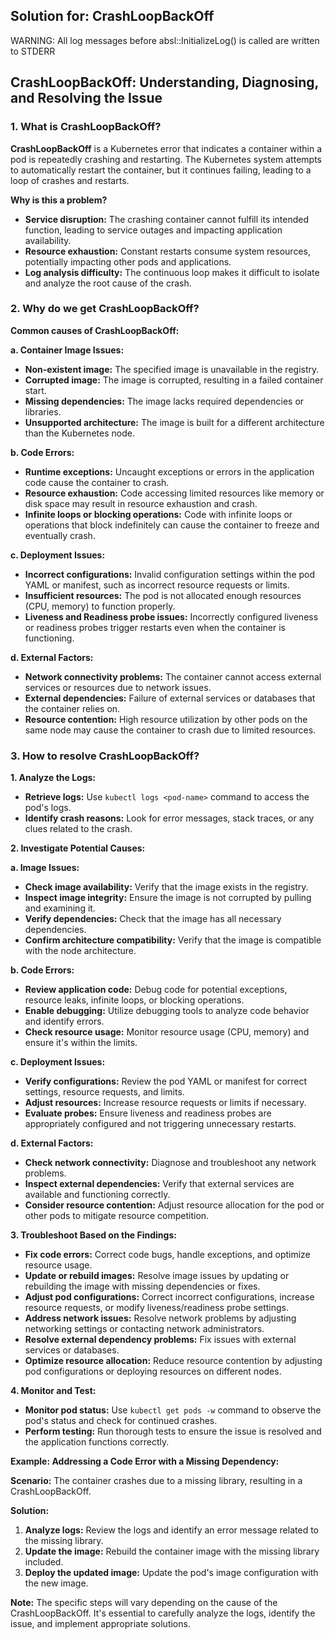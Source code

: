 ## Solution for: CrashLoopBackOff
WARNING: All log messages before absl::InitializeLog() is called are written to STDERR
## CrashLoopBackOff: Understanding, Diagnosing, and Resolving the Issue

### 1. What is CrashLoopBackOff?

**CrashLoopBackOff** is a Kubernetes error that indicates a container within a pod is repeatedly crashing and restarting. The Kubernetes system attempts to automatically restart the container, but it continues failing, leading to a loop of crashes and restarts. 

**Why is this a problem?**

* **Service disruption:** The crashing container cannot fulfill its intended function, leading to service outages and impacting application availability.
* **Resource exhaustion:** Constant restarts consume system resources, potentially impacting other pods and applications.
* **Log analysis difficulty:** The continuous loop makes it difficult to isolate and analyze the root cause of the crash.

### 2. Why do we get CrashLoopBackOff?

**Common causes of CrashLoopBackOff:**

**a. Container Image Issues:**

* **Non-existent image:** The specified image is unavailable in the registry.
* **Corrupted image:** The image is corrupted, resulting in a failed container start.
* **Missing dependencies:** The image lacks required dependencies or libraries.
* **Unsupported architecture:** The image is built for a different architecture than the Kubernetes node.

**b. Code Errors:**

* **Runtime exceptions:** Uncaught exceptions or errors in the application code cause the container to crash.
* **Resource exhaustion:** Code accessing limited resources like memory or disk space may result in resource exhaustion and crash.
* **Infinite loops or blocking operations:**  Code with infinite loops or operations that block indefinitely can cause the container to freeze and eventually crash.

**c. Deployment Issues:**

* **Incorrect configurations:**  Invalid configuration settings within the pod YAML or manifest, such as incorrect resource requests or limits.
* **Insufficient resources:**  The pod is not allocated enough resources (CPU, memory) to function properly.
* **Liveness and Readiness probe issues:**  Incorrectly configured liveness or readiness probes trigger restarts even when the container is functioning.

**d. External Factors:**

* **Network connectivity problems:**  The container cannot access external services or resources due to network issues.
* **External dependencies:**  Failure of external services or databases that the container relies on.
* **Resource contention:**  High resource utilization by other pods on the same node may cause the container to crash due to limited resources.

### 3. How to resolve CrashLoopBackOff?

**1. Analyze the Logs:**

* **Retrieve logs:** Use `kubectl logs <pod-name>` command to access the pod's logs.
* **Identify crash reasons:** Look for error messages, stack traces, or any clues related to the crash.

**2. Investigate Potential Causes:**

**a. Image Issues:**

* **Check image availability:** Verify that the image exists in the registry.
* **Inspect image integrity:**  Ensure the image is not corrupted by pulling and examining it.
* **Verify dependencies:**  Check that the image has all necessary dependencies.
* **Confirm architecture compatibility:**  Verify that the image is compatible with the node architecture.

**b. Code Errors:**

* **Review application code:**  Debug code for potential exceptions, resource leaks, infinite loops, or blocking operations.
* **Enable debugging:**  Utilize debugging tools to analyze code behavior and identify errors.
* **Check resource usage:**  Monitor resource usage (CPU, memory) and ensure it's within the limits.

**c. Deployment Issues:**

* **Verify configurations:**  Review the pod YAML or manifest for correct settings, resource requests, and limits.
* **Adjust resources:**  Increase resource requests or limits if necessary.
* **Evaluate probes:**  Ensure liveness and readiness probes are appropriately configured and not triggering unnecessary restarts.

**d. External Factors:**

* **Check network connectivity:**  Diagnose and troubleshoot any network problems.
* **Inspect external dependencies:**  Verify that external services are available and functioning correctly.
* **Consider resource contention:**  Adjust resource allocation for the pod or other pods to mitigate resource competition.

**3. Troubleshoot Based on the Findings:**

* **Fix code errors:** Correct code bugs, handle exceptions, and optimize resource usage.
* **Update or rebuild images:** Resolve image issues by updating or rebuilding the image with missing dependencies or fixes.
* **Adjust pod configurations:**  Correct incorrect configurations, increase resource requests, or modify liveness/readiness probe settings.
* **Address network issues:**  Resolve network problems by adjusting networking settings or contacting network administrators.
* **Resolve external dependency problems:**  Fix issues with external services or databases.
* **Optimize resource allocation:**  Reduce resource contention by adjusting pod configurations or deploying resources on different nodes.

**4. Monitor and Test:**

* **Monitor pod status:**  Use `kubectl get pods -w` command to observe the pod's status and check for continued crashes.
* **Perform testing:**  Run thorough tests to ensure the issue is resolved and the application functions correctly.

**Example: Addressing a Code Error with a Missing Dependency:**

**Scenario:** The container crashes due to a missing library, resulting in a CrashLoopBackOff.

**Solution:**

1. **Analyze logs:**  Review the logs and identify an error message related to the missing library.
2. **Update the image:**  Rebuild the container image with the missing library included.
3. **Deploy the updated image:**  Update the pod's image configuration with the new image.

**Note:**  The specific steps will vary depending on the cause of the CrashLoopBackOff. It's essential to carefully analyze the logs, identify the issue, and implement appropriate solutions.
